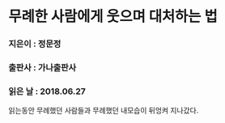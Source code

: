 # 무례한 사람에게 웃으며 대처하는 법
### 지은이 : 정문정
### 출판사 : 가나출판사
### 읽은 날 : 2018.06.27

읽는동안
무례했던 사람들과
무례했던 내모습이
뒤엉켜 지나갔다.